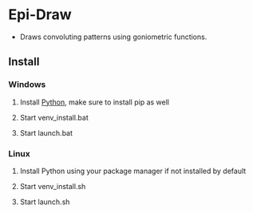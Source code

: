 # Epi-Draw
 - Draws convoluting patterns using goniometric functions.
## Install
### Windows
  1. Install [Python](https://www.python.org/), make sure to install pip as well
  
  2. Start venv_install.bat
  
  3. Start launch.bat 
  
### Linux
  1. Install Python using your package manager if not installed by default
  
  2. Start venv_install.sh
  
  3. Start launch.sh
  

